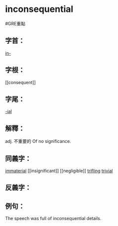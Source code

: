 # inconsequential

#GRE重點 
## 字首：
[in-](/Root%20Prefix%20and%20Suffix/I/in-.md)

## 字根：
[[consequent]]

## 字尾：
[-ial](/Root%20Prefix%20and%20Suffix/I/-ial.md)


## 解釋：
adj.
不重要的
Of no significance.

## 同義字：
[immaterial](/Vocabulary/I/immaterial.md)
[[insignificant]]
[[negligible]]
[trifling](/Vocabulary/T/trifling.md)
[trivial](/Vocabulary/T/trivial.md)
## 反義字：

## 例句：
The speech was full of inconsequential details.